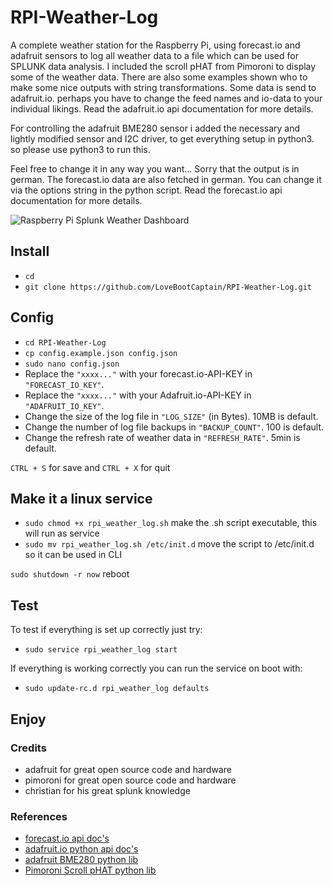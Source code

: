 # RPI-Weather-Log
A complete weather station for the Raspberry Pi, using forecast.io and adafruit sensors to log all weather data to a file 
which can be used for SPLUNK data analysis. I included the scroll pHAT from Pimoroni to display some of the weather data. 
There are also some examples shown who to make some nice outputs with string transformations. Some data is send to 
adafruit.io. perhaps you have to change the feed names and io-data to your individual likings. Read the adafruit.io 
api documentation for more details.

For controlling the adafruit BME280 sensor i added the necessary and lightly modified sensor and I2C driver, to get 
everything setup in python3. so please use python3 to run this.

Feel free to change it in any way you want... Sorry that the output is in german. The forecast.io data are also fetched
in german. You can change it via the options string in the python script. Read the forecast.io api documentation for 
more details.

![Raspberry Pi Splunk Weather Dashboard](https://db.tt/tjRKejq3)

## Install

* `cd`
* `git clone https://github.com/LoveBootCaptain/RPI-Weather-Log.git`

## Config

* `cd RPI-Weather-Log`
* `cp config.example.json config.json`
* `sudo nano config.json`
* Replace the `"xxxx..."` with your forecast.io-API-KEY in `"FORECAST_IO_KEY"`.
* Replace the `"xxxx..."` with your Adafruit.io-API-KEY in `"ADAFRUIT_IO_KEY"`.
* Change the size of the log file in `"LOG_SIZE"` (in Bytes). 10MB is default.
* Change the number of log file backups in `"BACKUP_COUNT"`. 100 is default.
* Change the refresh rate of weather data in `"REFRESH_RATE"`. 5min is default.

`CTRL + S` for save and `CTRL + X` for quit

## Make it a linux service

* `sudo chmod +x rpi_weather_log.sh` make the .sh script executable, this will run as service
* `sudo mv rpi_weather_log.sh /etc/init.d` move the script to /etc/init.d so it can be used in CLI

`sudo shutdown -r now` reboot

## Test

To test if everything is set up correctly just try:

* `sudo service rpi_weather_log start`

If everything is working correctly you can run the service on boot with:

* `sudo update-rc.d rpi_weather_log defaults`

## Enjoy

### Credits

* adafruit for great open source code and hardware
* pimoroni for great open source code and hardware
* christian for his great splunk knowledge

### References

* [forecast.io api doc's](https://developer.forecast.io/docs/v2)
* [adafruit.io python api doc's](https://github.com/adafruit/io-client-python)
* [adafruit BME280 python lib](https://github.com/adafruit/Adafruit_Python_BME280)
* [Pimoroni Scroll pHAT python lib](https://github.com/pimoroni/scroll-phat)

